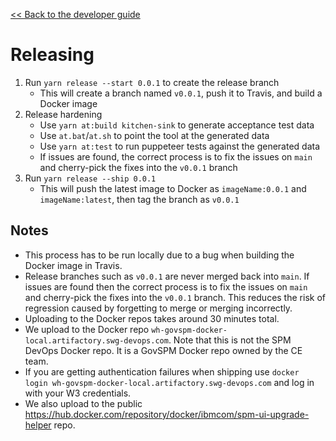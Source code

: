 [<< Back to the developer guide](developer_guide)

# Releasing

1. Run `yarn release --start 0.0.1` to create the release branch
    - This will create a branch named `v0.0.1`, push it to Travis, and build a Docker image
2. Release hardening
    - Use `yarn at:build kitchen-sink` to generate acceptance test data
    - Use `at.bat`/`at.sh` to point the tool at the generated data
    - Use `yarn at:test` to run puppeteer tests against the generated data
    - If issues are found, the correct process is to fix the issues on `main` and cherry-pick the fixes into the `v0.0.1` branch
3. Run `yarn release --ship 0.0.1`
    - This will push the latest image to Docker as `imageName:0.0.1` and `imageName:latest`, then tag the branch as `v0.0.1`

## Notes

- This process has to be run locally due to a bug when building the Docker image in Travis.
- Release branches such as `v0.0.1` are never merged back into `main`. If issues are found then the correct process is to fix the issues on `main` and cherry-pick the fixes into the `v0.0.1` branch. This reduces the risk of regression caused by forgetting to merge or merging incorrectly.
- Uploading to the Docker repos takes around 30 minutes total.
- We upload to the Docker repo `wh-govspm-docker-local.artifactory.swg-devops.com`. Note that this is not the SPM DevOps Docker repo. It is a GovSPM Docker repo owned by the CE team.
- If you are getting authentication failures when shipping use `docker login wh-govspm-docker-local.artifactory.swg-devops.com` and log in with your W3 credentials.
- We also upload to the public https://hub.docker.com/repository/docker/ibmcom/spm-ui-upgrade-helper repo.
